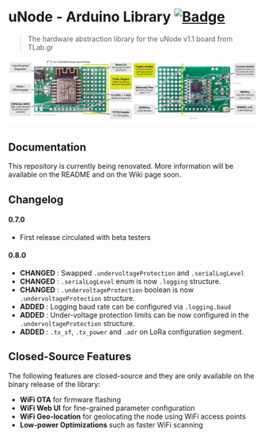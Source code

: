 # uNode - Arduino Library [![Badge](https://img.shields.io/badge/Read-More-blue.svg)](https://www.tlab.gr/projects/μnode-project)

> The hardware abstraction library for the uNode v1.1 board from TLab.gr

![uNode](/docs/unode-large.jpg?raw=true "uNode v1.1 Board")

## Documentation

This repository is currently being renovated. More information will be available on the README and on the Wiki page soon.

## Changelog

#### 0.7.0

* First release circulated with beta testers

#### 0.8.0

* **CHANGED** : Swapped `.undervoltageProtection` and `.serialLogLevel`
* **CHANGED** : `.serialLogLevel` enum is now `.logging` structure.
* **CHANGED** : `.undervoltageProtection` boolean is now `.undervoltageProtection` structure.
* **ADDED** : Logging baud rate can be configured via `.logging.baud`
* **ADDED** : Under-voltage protection limits can be now configured in the `.undervoltageProtection` structure. 
* **ADDED** : `.tx_sf`, `.tx_power` and `.adr` on LoRa configuration segment.

## Closed-Source Features

The following features are closed-source and they are only available on the binary release of the library:

- **WiFi OTA** for firmware flashing
- **WiFi Web UI** for fine-grained parameter configuration
- **WiFi Geo-location** for geolocating the node using WiFi access points
- **Low-power Optimizations** such as faster WiFi scanning
